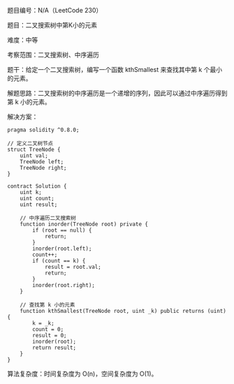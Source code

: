 题目编号：N/A（LeetCode 230）

题目：二叉搜索树中第K小的元素

难度：中等

考察范围：二叉搜索树、中序遍历

题干：给定一个二叉搜索树，编写一个函数 kthSmallest 来查找其中第 k 个最小的元素。

解题思路：二叉搜索树的中序遍历是一个递增的序列，因此可以通过中序遍历得到第 k 小的元素。

解决方案：

```
pragma solidity ^0.8.0;

// 定义二叉树节点
struct TreeNode {
    uint val;
    TreeNode left;
    TreeNode right;
}

contract Solution {
    uint k;
    uint count;
    uint result;
    
    // 中序遍历二叉搜索树
    function inorder(TreeNode root) private {
        if (root == null) {
            return;
        }
        inorder(root.left);
        count++;
        if (count == k) {
            result = root.val;
            return;
        }
        inorder(root.right);
    }
    
    // 查找第 k 小的元素
    function kthSmallest(TreeNode root, uint _k) public returns (uint) {
        k = _k;
        count = 0;
        result = 0;
        inorder(root);
        return result;
    }
}
```

算法复杂度：时间复杂度为 O(n)，空间复杂度为 O(1)。